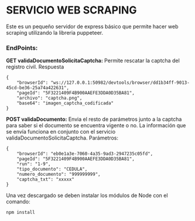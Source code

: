 # SERVICIO WEB SCRAPING
Este es un pequeño servidor de express básico que permite hacer web scraping utilizando la libreria puppeteer.

### EndPoints:
**GET validaDocumentoSolicitaCaptcha:** Permite rescatar la captcha del registro civil.
Respuesta
```
{
    "browserId": "ws://127.0.0.1:50982/devtools/browser/dd1b34ff-9013-45cd-be36-25a74a422631",
    "pageId": "5F3221409F4B900AAEFE3DDA0D35BA81",
    "archivo": "captcha.png",
    "base64": "imagen_captcha_codificada"
}
```
**POST validaDocumento:** Envia el resto de parámetros junto a la captcha para saber si el documento se encuentra vigente o no. La información que se envía funciona en conjunto con el servicio validaDocumentoSolicitaCaptcha.
Parámetros:
```
{
    "browserId": "eb0e1a3e-7060-4a35-9ad3-2947235c05fd",
    "pageId": "5F3221409F4B900AAEFE3DDA0D35BA81",
    "run": "1-9",
    "tipo_documento": "CEDULA",
    "numero_documento": "999999999",
    "captcha_txt": "xxxxx"
}
```

Una vez descargado se deben instalar los módulos de Node con el comando:

```
npm install
```